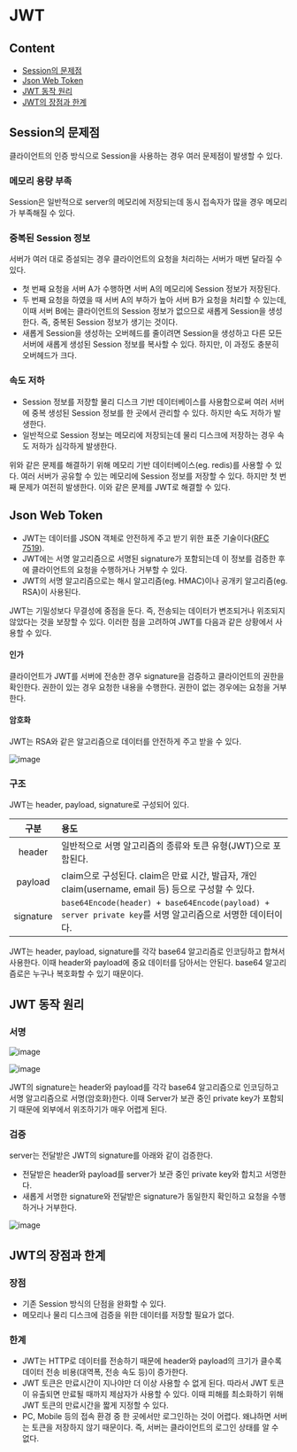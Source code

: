 # JWT

## Content

- [Session의 문제점](#session의-문제점)
- [Json Web Token](#Json-Web-Token)
- [JWT 동작 원리](#JWT-동작-원리)
- [JWT의 장점과 한계](#jwt의-장점과-한계)

## Session의 문제점

클라이언트의 인증 방식으로 Session을 사용하는 경우 여러 문제점이 발생할 수 있다.

### 메모리 용량 부족

Session은 일반적으로 server의 메모리에 저장되는데 동시 접속자가 많을 경우 메모리가 부족해질 수 있다.

### 중복된 Session 정보

서버가 여러 대로 증설되는 경우 클라이언트의 요청을 처리하는 서버가 매번 달라질 수 있다.

- 첫 번째 요청을 서버 A가 수행하면 서버 A의 메모리에 Session 정보가 저장된다.
- 두 번째 요청을 하였을 때 서버 A의 부하가 높아 서버 B가 요청을 처리할 수 있는데, 이때 서버 B에는 클라이언트의 Session 정보가 없으므로 새롭게 Session을 생성한다. 즉, 중복된 Session 정보가 생기는 것이다.
- 새롭게 Session을 생성하는 오버헤드를 줄이려면 Session을 생성하고 다른 모든 서버에 새롭게 생성된 Session 정보를 복사할 수 있다. 하지만, 이 과정도 충분히 오버헤드가 크다.

### 속도 저하

- Session 정보를 저장할 물리 디스크 기반 데이터베이스를 사용함으로써 여러 서버에 중복 생성된 Session 정보를 한 곳에서 관리할 수 있다. 하지만 속도 저하가 발생한다.
- 일반적으로 Session 정보는 메모리에 저장되는데 물리 디스크에 저장하는 경우 속도 저하가 심각하게 발생한다.

위와 같은 문제를 해결하기 위해 메모리 기반 데이터베이스(eg. redis)를 사용할 수 있다. 여러 서버가 공유할 수 있는 메모리에 Session 정보를 저장할 수 있다. 하지만 첫 번째 문제가 여전히 발생한다. 이와 같은 문제를 JWT로 해결할 수 있다.

## Json Web Token

- JWT는 데이터를 JSON 객체로 안전하게 주고 받기 위한 표준 기술이다([RFC 7519](https://datatracker.ietf.org/doc/html/rfc7519)).
- JWT에는 서명 알고리즘으로 서명된 signature가 포함되는데 이 정보를 검증한 후에 클라이언트의 요청을 수행하거나 거부할 수 있다.
- JWT의 서명 알고리즘으로는 해시 알고리즘(eg. HMAC)이나 공개키 알고리즘(eg. RSA)이 사용된다.

JWT는 기밀성보다 무결성에 중점을 둔다. 즉, 전송되는 데이터가 변조되거나 위조되지 않았다는 것을 보장할 수 있다. 이러한 점을 고려하여 JWT를 다음과 같은 상황에서 사용할 수 있다.

#### 인가

클라이언트가 JWT를 서버에 전송한 경우 signature을 검증하고 클라이언트의 권한을 확인한다. 권한이 있는 경우 요청한 내용을 수행한다. 권한이 없는 경우에는 요청을 거부한다.

#### 암호화

JWT는 RSA와 같은 알고리즘으로 데이터를 안전하게 주고 받을 수 있다.

![image](https://user-images.githubusercontent.com/68716284/165310041-80b14cae-60cb-417e-a05d-a829ba19be70.png)

### 구조

JWT는 header, payload, signature로 구성되어 있다.

|   구분    | 용도                                                                                                       |
| :-------: | :--------------------------------------------------------------------------------------------------------- |
|  header   | 일반적으로 서명 알고리즘의 종류와 토큰 유형(JWT)으로 포함된다.                                             |
|  payload  | claim으로 구성된다. claim은 만료 시간, 발급자, 개인 claim(username, email 등) 등으로 구성할 수 있다.       |
| signature | `base64Encode(header) + base64Encode(payload) + server private key`를 서명 알고리즘으로 서명한 데이터이다. |

JWT는 header, payload, signature를 각각 base64 알고리즘로 인코딩하고 합쳐서 사용한다. 이때 header와 payload에 중요 데이터를 담아서는 안된다. base64 알고리즘로은 누구나 복호화할 수 있기 때문이다.

## JWT 동작 원리

### 서명

![image](https://user-images.githubusercontent.com/68716284/165311715-5268b3b7-a4ce-4b79-9bea-c703059f7c02.png)

![image](https://user-images.githubusercontent.com/68716284/165313787-09d172ab-b7cd-4863-92c0-f21d32bfe44f.png)

JWT의 signature는 header와 payload를 각각 base64 알고리즘으로 인코딩하고 서명 알고리즘으로 서명(암호화)한다. 이때 Server가 보관 중인 private key가 포함되기 때문에 외부에서 위조하기가 매우 어렵게 된다.

### 검증

server는 전달받은 JWT의 signature를 아래와 같이 검증한다.

- 전달받은 header와 payload를 server가 보관 중인 private key와 합치고 서명한다.
- 새롭게 서명한 signature와 전달받은 signature가 동일한지 확인하고 요청을 수행하거나 거부한다.

![image](https://user-images.githubusercontent.com/68716284/165313361-20fd2692-fef3-48ec-9d6d-584ee2cb66a6.png)

## JWT의 장점과 한계

### 장점

- 기존 Session 방식의 단점을 완화할 수 있다.
- 메모리나 물리 디스크에 검증을 위한 데이터를 저장할 필요가 없다.

### 한계

- JWT는 HTTP로 데이터를 전송하기 때문에 header와 payload의 크기가 클수록 데이터 전송 비용(대역폭, 전송 속도 등)이 증가한다.
- JWT 토큰은 만료시간이 지나야만 더 이상 사용할 수 없게 된다. 따라서 JWT 토큰이 유출되면 만료될 때까지 제삼자가 사용할 수 있다. 이때 피해를 최소화하기 위해 JWT 토큰의 만료시간을 짧게 지정할 수 있다.
- PC, Mobile 등의 접속 환경 중 한 곳에서만 로그인하는 것이 어렵다. 왜냐하면 서버는 토큰을 저장하지 않기 때문이다. 즉, 서버는 클라이언트의 로그인 상태를 알 수 없다.
